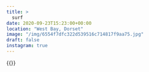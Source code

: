 ```yaml
---
title: >
  surf
date: 2020-09-23T15:23:00+00:00
location: "West Bay, Dorset"
image: "/img/6554f7dfc322d539516c714817f9aa75.jpg"
draft: false
instagram: true
---
```


{{<photo src="/img/6554f7dfc322d539516c714817f9aa75.jpg">}}
